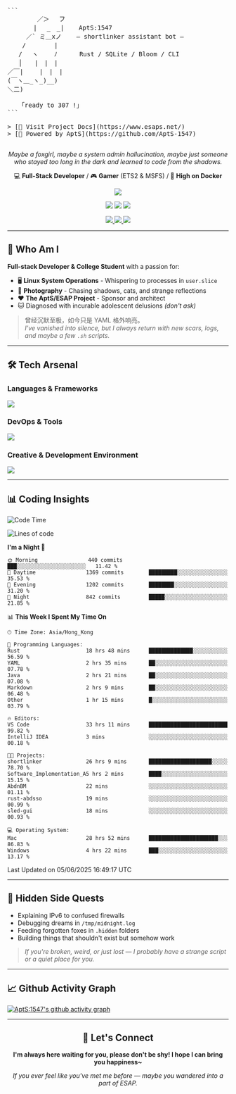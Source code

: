 <pre>

```
        ／＞　 フ
       | 　_　_|    AptS:1547
     ／` ミ＿xノ    — shortlinker assistant bot —
    /　　　　 |
   /　 ヽ　　 ﾉ      Rust / SQLite / Bloom / CLI
   │　　|　|　|
／￣|　　 |　|　|
(￣ヽ＿_ヽ_)__)
＼二)

   「ready to 307 !」
```

> [🔗 Visit Project Docs](https://www.esaps.net/)
> [💬 Powered by AptS](https://github.com/AptS-1547)

</pre>


<div align="center">
  <p><em>Maybe a foxgirl, maybe a system admin hallucination, maybe just someone who stayed too long in the dark and learned to code from the shadows.</em></p>
  
  <p>
    💻 <strong>Full-Stack Developer</strong> / 🎮 <strong>Gamer</strong> (ETS2 & MSFS) / 🐋 <strong>High on Docker</strong>
  </p>
</div>

<div align="center">
  <p>
    <a href="https://github.com/AptS-1547">
      <img src="https://github-readme-stats.vercel.app/api?username=AptS-1547&show_icons=true&theme=transparent" />
    </a>
  </p>

  <p>
    <img src="https://komarev.com/ghpvc/?username=AptS-1547&color=blue&style=flat-square" />
    <img src="https://img.shields.io/github/followers/AptS-1547?style=flat-square" />
    <img src="https://img.shields.io/github/stars/AptS-1547?style=flat-square" />
  </p>

  <p>
    <a href="https://www.esaps.net/">
      <img src="https://img.shields.io/badge/website-4493f8?style=for-the-badge&logo=About.me&logoColor=white" />
    </a>
    <a href="https://www.esaps.net/feed/">
      <img src="https://img.shields.io/badge/RSS-4493f8?style=for-the-badge&logo=rss&logoColor=white" />
    </a>
    <a href="mailto:apts-1547@esaps.net">
      <img src="https://img.shields.io/badge/Email-4493f8?style=for-the-badge&logo=gmail&logoColor=white" />
    </a>
  </p>
</div>

---

## 🦊 Who Am I

**Full-stack Developer & College Student** with a passion for:
- 🖥️ **Linux System Operations** - Whispering to processes in `user.slice`
- 📸 **Photography** - Chasing shadows, cats, and strange reflections  
- ❤️ **The AptS/ESAP Project** - Sponsor and architect
- 🐱 Diagnosed with incurable adolescent delusions *(don't ask)*

> 曾经沉默至极，如今只是 YAML 格外响亮。  
> *I've vanished into silence, but I always return with new scars, logs, and maybe a few `.sh` scripts.*

---

## 🛠️ Tech Arsenal

### **Languages & Frameworks**
<a href="https://skillicons.dev">
  <img src="https://skillicons.dev/icons?i=py,javascript,typescript,vue,nodejs,php,html,css,java,kotlin,go,cpp,rust,bash,tailwind" />
</a>

### **DevOps & Tools**
<a href="https://skillicons.dev">
  <img src="https://skillicons.dev/icons?i=docker,git,github,githubactions,jenkins,nginx,cloudflare,workers,grafana,prometheus,postgres,mysql,mongodb,redis" />
</a>

### **Creative & Development Environment**
<a href="https://skillicons.dev">
  <img src="https://skillicons.dev/icons?i=vscode,visualstudio,idea,androidstudio,blender,ps,pr,ae,au" />
</a>

---

## 📊 Coding Insights

<!--START_SECTION:waka-->
![Code Time](http://img.shields.io/badge/Code%20Time-567%20hrs%206%20mins-blue)

![Lines of code](https://img.shields.io/badge/From%20Hello%20World%20I%27ve%20Written-823.2%20thousand%20lines%20of%20code-blue)

**I'm a Night 🦉** 

```text
🌞 Morning                440 commits         ███░░░░░░░░░░░░░░░░░░░░░░   11.42 % 
🌆 Daytime                1369 commits        █████████░░░░░░░░░░░░░░░░   35.53 % 
🌃 Evening                1202 commits        ████████░░░░░░░░░░░░░░░░░   31.20 % 
🌙 Night                  842 commits         █████░░░░░░░░░░░░░░░░░░░░   21.85 % 
```


📊 **This Week I Spent My Time On** 

```text
🕑︎ Time Zone: Asia/Hong_Kong

💬 Programming Languages: 
Rust                     18 hrs 48 mins      ██████████████░░░░░░░░░░░   56.59 % 
YAML                     2 hrs 35 mins       ██░░░░░░░░░░░░░░░░░░░░░░░   07.78 % 
Java                     2 hrs 21 mins       ██░░░░░░░░░░░░░░░░░░░░░░░   07.08 % 
Markdown                 2 hrs 9 mins        ██░░░░░░░░░░░░░░░░░░░░░░░   06.48 % 
Other                    1 hr 15 mins        █░░░░░░░░░░░░░░░░░░░░░░░░   03.79 % 

🔥 Editors: 
VS Code                  33 hrs 11 mins      █████████████████████████   99.82 % 
IntelliJ IDEA            3 mins              ░░░░░░░░░░░░░░░░░░░░░░░░░   00.18 % 

🐱‍💻 Projects: 
shortlinker              26 hrs 9 mins       ████████████████████░░░░░   78.70 % 
Software_Implementation_A5 hrs 2 mins        ████░░░░░░░░░░░░░░░░░░░░░   15.15 % 
AbdnBM                   22 mins             ░░░░░░░░░░░░░░░░░░░░░░░░░   01.11 % 
rust-abdsso              19 mins             ░░░░░░░░░░░░░░░░░░░░░░░░░   00.99 % 
sled-gui                 18 mins             ░░░░░░░░░░░░░░░░░░░░░░░░░   00.93 % 

💻 Operating System: 
Mac                      28 hrs 52 mins      ██████████████████████░░░   86.83 % 
Windows                  4 hrs 22 mins       ███░░░░░░░░░░░░░░░░░░░░░░   13.17 % 
```


 Last Updated on 05/06/2025 16:49:17 UTC
<!--END_SECTION:waka-->

---

## 🌙 Hidden Side Quests

- Explaining IPv6 to confused firewalls
- Debugging dreams in `/tmp/midnight.log`  
- Feeding forgotten foxes in `.hidden` folders
- Building things that shouldn't exist but somehow work

> *If you're broken, weird, or just lost — I probably have a strange script or a quiet place for you.*

---

## 📈 Github Activity Graph

[![AptS:1547's github activity graph](https://github-readme-activity-graph.vercel.app/graph?username=AptS-1547&theme=react-dark)](https://github.com/AptS-1547)

---

<div align="center">
  <h2>🤝 Let's Connect</h2>
  <p><strong>I'm always here waiting for you, please don't be shy! I hope I can bring you happiness~</strong></p>
  
  <em>If you ever feel like you've met me before — maybe you wandered into a part of ESAP.</em>
</div>
